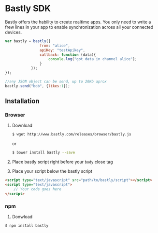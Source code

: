 # Bastly SDK

Bastly offers the hability to create realtime apps. You only need to write a frew lines in your app to enable synchronization across all your connected devices.

```js
var bastly = bastly({
                from: "alice",
                apiKey: "testApikey",
                callback: function (data){
                    console.log("got data in channel alice");
                }
            });
});

//any JSON object can be send, up to 20Kb aprox
bastly.send("bob", {likes:1});
```

## Installation

### Browser
1. Download 
    ```bash
    $ wget http://www.bastly.com/releases/browser/bastly.js
    ```
    or
    ```bash
    $ bower install bastly --save
    ```

1. Place bastly script right before your `body` close tag
1. Place your script below the bastly script

```html
<script type="text/javascript" src="path/to/bastly/script"></script>
<script type="text/javascript">
    // Your code goes here
</script>
```

### npm
1. Donwload
```bash
$ npm install bastly
```

